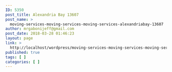 ```yaml
---
ID: 5350
post_title: Alexandria Bay 13607
post_name: >
  moving-services-moving-services-moving-services-alexandriabay-13607
author: mrgabonijeff@gmail.com
post_date: 2018-03-28 01:46:23
layout: page
link: >
  http://localhost/wordpress/moving-services-moving-services-moving-services-alexandriabay-13607/
published: true
tags: [ ]
categories: [ ]
---
```

